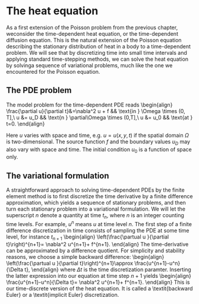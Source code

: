 # The heat equation
As a first extension of the Poisson problem from the previous chapter, weconsider the time-dependent heat equation, or the time-dependent diffusion equation. This is the natural extension of the Poisson equation describing the stationary distribution of heat in a body to a time-dependent problem. We will see that by discretizing time into small time intervals and applying standard time-stepping methods, we can solve the heat equation by solvinga sequence of variational problems, much like the one we encountered for the Poisson equation.

## The PDE problem
The model problem for the time-dependent PDE reads
\begin{align}
    \frac{\partial u}{\partial t}&=\nabla^2 u + f && \text{in } \Omega \times (0, T],\\
    u &= u_D && \text{n } \partial\Omega \times (0,T],\\
    u &= u_0 && \text{at } t=0.
\end{align}

Here $u$ varies with space and time, e.g. $u=u(x,y,t)$ if the spatial domain $\Omega$ is two-dimensional. The source function $f$ and the boundary values $u_D$ may also vary with space and time. The initial condition $u_0$ is a function of space only.

## The variational formulation
A straightforward approach to solving time-dependent PDEs by the finite element method is to first discretize the time derivative by a finite difference approximation, which yields a sequence of stationary problems, and then turn each stationary problem into a variational formulation. 
We will let the superscript $n$ denote a quantity at time $t_n$, where $n$ is an integer counting time levels. For example, $u^n$ means $u$ at time level $n$. The first step of a finite difference discretization in time consists of sampling the PDE at some time  level, for instance $t_{n+1}$
\begin{align}
    \left(\frac{\partual u }{\partial t}\right)^{n+1}= \nabla^2 u^{n+1}+ f^{n+1}.
\end{align}
The time-derivative can be  approximated by a difference quotient. For simplicity and stability reasons, we choose a simple backward difference:
\begin{align}
    \left(\frac{\partual u }{\partial t}\right)^{n+1}\approx \frac{u^{n+1}-u^n}{\Delta t},
\end{align}
where $\Delta t$ is the time discretization paramter. Inserting the latter expression into our equation at time step $n+1$ yields
\begin{align}
    \frac{u^{n+1}-u^n}{\Delta t}= \nabla^2 u^{n+1}+ f^{n+1}.
\end{align}
This is our time-discrete version of the heat equation. It is called a \textit{backward Euler} or a \textit{implicit Euler} discretization.
